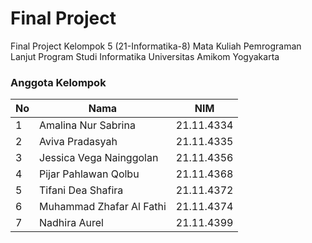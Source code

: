 # Final Project
Final Project Kelompok 5 (21-Informatika-8) Mata Kuliah Pemrograman Lanjut Program Studi Informatika Universitas Amikom Yogyakarta

### Anggota Kelompok
|**No**| **Nama** | **NIM** |
|---|------|-----|
| 1 | Amalina Nur Sabrina | 21.11.4334 |
| 2 | Aviva Pradasyah | 21.11.4335 |
| 3 | Jessica Vega Nainggolan | 21.11.4356 |
| 4 | Pijar Pahlawan Qolbu | 21.11.4368 |
| 5 | Tifani Dea Shafira | 21.11.4372 |
| 6 | Muhammad Zhafar Al Fathi | 21.11.4374 |
| 7 | Nadhira Aurel | 21.11.4399 |
